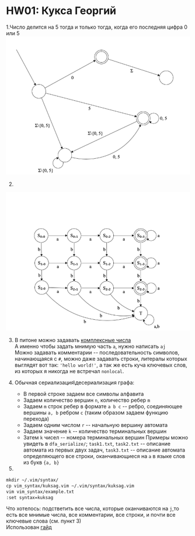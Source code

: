 # HW01: Кукса Георгий

1.Число делится на 5 тогда и только тогда, когда его последняя цифра 0 или 5 
![](img/task1.png)

2. 
![](img/task2.png)

3. В питоне можно задавать [комплексные числа](https://docs.python.org/3/reference/lexical_analysis.html?highlight=raw%20strings#imaginary-literals) <br>
А именно чтобы задать мнимую часть `a`, нужно написать `aj` <br>
Можно задавать комментарии -- последовательность символов, начинающаяся с `#`, можно даже задавать строки, литералы которых выглядят вот так: `'hello world!'`,
а так же есть куча ключевых слов, из которых я никогда не встречал `nonlocal`.
   
5. Обычная сериализация\десериализация графа: <br>
   - В первой строке задаем все символы алфавита 
   - Задаем количество вершин `n`, количество ребер `m`
   - Задаем `m` строк ребер в формате `a b c` -- ребро, соединяющее вершины `a, b` ребром `c` (таким образом задаем функцию перехода)
   - Задаем одним числом `r` -- начальную вершину автомата
   - Задаем значение `k` -- количество терминальных вершин
   - Затем `k` чисел -- номера терминальных вершин
Примеры можно увидеть в `dfa_serialize/`; `task1.txt`, `task2.txt` -- описание автомата из первых двух задач, `task3.txt` -- 
   описание автомата определяющего все строки, оканчивающиеся на `a` в языке слов из букв `{a, b}`

6. 
```shell
mkdir ~/.vim/syntax/
cp vim_syntax/kuksag.vim ~/.vim/syntax/kuksag.vim
vim vim_syntax/example.txt
:set syntax=kuksag
```
Что хотелось: подстветить все числа, которые оканчиваются на `j`,то есть все мнимые числа, все комментарии, все строки, и почти все ключевые слова (см. пункт 3) <br>
Использован [гайд](https://vim.fandom.com/wiki/Creating_your_own_syntax_files#Install_the_syntax_file)
